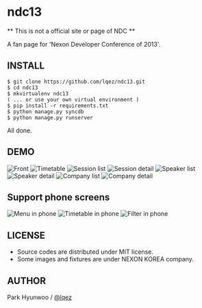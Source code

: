 ndc13
=====


** This is not a official site or page of NDC **

A fan page for 'Nexon Developer Conference of 2013'. 


INSTALL
-------

    $ git clone https://github.com/lqez/ndc13.git
    $ cd ndc13
    $ mkvirtualenv ndc13
    ( ... or use your own virtual environment )
    $ pip install -r requirements.txt
    $ python manage.py syncdb
    $ python manage.py runserver 


All done.



DEMO
----

![Front](https://raw.github.com/lqez/ndc13/master/demo/ndc13_front.jpg)
![Timetable](https://raw.github.com/lqez/ndc13/master/demo/ndc13_timetable.jpg)
![Session list](https://raw.github.com/lqez/ndc13/master/demo/ndc13_sessions.jpg)
![Session detail](https://raw.github.com/lqez/ndc13/master/demo/ndc13_session.jpg)
![Speaker list](https://raw.github.com/lqez/ndc13/master/demo/ndc13_speakers.jpg)
![Speaker detail](https://raw.github.com/lqez/ndc13/master/demo/ndc13_speaker.jpg)
![Company list](https://raw.github.com/lqez/ndc13/master/demo/ndc13_companies.jpg)
![Company detail](https://raw.github.com/lqez/ndc13/master/demo/ndc13_company.jpg)

Support phone screens
---------------------
![Menu in phone](https://raw.github.com/lqez/ndc13/master/demo/ndc13_phone.jpg)
![Timetable in phone](https://raw.github.com/lqez/ndc13/master/demo/ndc13_phone_timetable.jpg)
![Filter in phone](https://raw.github.com/lqez/ndc13/master/demo/ndc13_phone_filter.jpg)


LICENSE
-------
 - Source codes are distributed under MIT license.
 - Some images and fixtures are under NEXON KOREA company.


AUTHOR
------
Park Hyunwoo / [@lqez](https://twitter.com/lqez)
